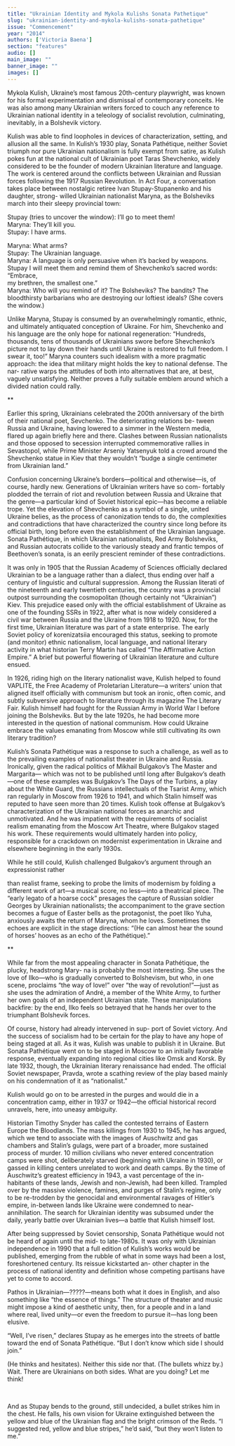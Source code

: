 ```yaml
---
title: "Ukrainian Identity and Mykola Kulishs Sonata Pathetique"
slug: "ukrainian-identity-and-mykola-kulishs-sonata-pathetique"
issue: "Commencement"
year: "2014"
authors: ['Victoria Baena']
section: "features"
audio: []
main_image: ""
banner_image: ""
images: []
---
```

Mykola Kulish, Ukraine’s most famous 20th-century playwright, was known for his formal experimentation and dismissal of contemporary conceits. He was also among many Ukrainian writers forced to couch any reference to Ukrainian national identity in a teleology of socialist revolution, culminating, inevitably, in a Bolshevik victory. 

Kulish was able to find loopholes in devices of characterization, setting, and allusion all the same. In Kulish’s 1930 play, Sonata Pathétique, neither Soviet triumph nor pure Ukrainian nationalism is fully exempt from satire, as Kulish pokes fun at the national cult of Ukrainian poet Taras Shevchenko, widely considered to be the founder of modern Ukrainian literature and language. The work is centered around the conflicts between Ukrainian and Russian forces following the 1917 Russian Revolution. In Act Four, a conversation takes place between nostalgic retiree Ivan Stupay-Stupanenko and his daughter, strong- willed Ukrainian nationalist Maryna, as the Bolsheviks march into their sleepy provincial town: 

Stupay (tries to uncover the window): I’ll go to meet them!  
 Maryna: They’ll kill you.  
 Stupay: I have arms. 

Maryna: What arms?  
 Stupay: The Ukrainian language.  
 Maryna: A language is only persuasive when it’s backed by weapons.  
 Stupay I will meet them and remind them of Shevchenko’s sacred words: “Embrace,  
 my brethren, the smallest one.”  
 Maryna: Who will you remind of it? The Bolsheviks? The bandits? The bloodthirsty barbarians who are destroying our loftiest ideals? (She covers the window.) 

Unlike Maryna, Stupay is consumed by an overwhelmingly romantic, ethnic, and ultimately antiquated conception of Ukraine. For him, Shevchenko and his language are the only hope for national regeneration: “Hundreds, thousands, tens of thousands of Ukrainians swore before Shevchenko’s picture not to lay down their hands until Ukraine is restored to full freedom. I swear it, too!” Maryna counters such idealism with a more pragmatic approach: the idea that military might holds the key to national defense. The nar- rative warps the attitudes of both into alternatives that are, at best, vaguely unsatisfying. Neither proves a fully suitable emblem around which a divided nation could rally. 

** 

Earlier this spring, Ukrainians celebrated the 200th anniversary of the birth of their national poet, Sevchenko. The deteriorating relations be- tween Russia and Ukraine, having lowered to a simmer in the Western media, flared up again briefly here and there. Clashes between Russian nationalists and those opposed to secession interrupted commemorative rallies in Sevastopol, while Prime Minister Arseniy Yatsenyuk told a crowd around the Shevchenko statue in Kiev that they wouldn’t “budge a single centimeter from Ukrainian land.” 

Confusion concerning Ukraine’s borders—political and otherwise—is, of course, hardly new. Generations of Ukrainian writers have so com- fortably plodded the terrain of riot and revolution between Russia and Ukraine that the genre—a particular kind of Soviet historical epic—has become a reliable trope. Yet the elevation of Shevchenko as a symbol of a single, united Ukraine belies, as the process of canonization tends to do, the complexities and contradictions that have characterized the country since long before its official birth, long before even the establishment of the Ukrainian language. Sonata Pathétique, in which Ukrainian nationalists, Red Army Bolsheviks, and Russian autocrats collide to the variously steady and frantic tempos of Beethoven’s sonata, is an eerily prescient reminder of these contradictions. 

It was only in 1905 that the Russian Academy of Sciences officially declared Ukrainian to be a language rather than a dialect, thus ending over half a century of linguistic and cultural suppression. Among the Russian literati of the nineteenth and early twentieth centuries, the country was a provincial outpost surrounding the cosmopolitan (though certainly not “Ukrainian”) Kiev. This prejudice eased only with the official establishment of Ukraine as one of the founding SSRs in 1922, after what is now widely considered a civil war between Russia and the Ukraine from 1918 to 1920. Now, for the first time, Ukrainian literature was part of a state enterprise. The early Soviet policy of korenizatsiia encouraged this status, seeking to promote (and monitor) ethnic nationalism, local language, and national literary activity in what historian Terry Martin has called “The Affirmative Action Empire.” A brief but powerful flowering of Ukrainian literature and culture ensued. 

In 1926, riding high on the literary nationalist wave, Kulish helped to found VAPLITE, the Free Academy of Proletarian Literature—a writers’ union that aligned itself officially with communism but took an ironic, often comic, and subtly subversive approach to literature through its magazine The Literary Fair. Kulish himself had fought for the Russian Army in World War I before joining the Bolsheviks. But by the late 1920s, he had become more interested in the question of national communism. How could Ukraine embrace the values emanating from Moscow while still cultivating its own literary tradition? 

Kulish’s Sonata Pathétique was a response to such a challenge, as well as to the prevailing examples of nationalist theater in Ukraine and Russia. Ironically, given the radical politics of Mikhail Bulgakov’s The Master and Margarita— which was not to be published until long after Bulgakov’s death—one of these examples was Bulgakov’s The Days of the Turbins, a play about the White Guard, the Russians intellectuals of the Tsarist Army, which ran regularly in Moscow from 1926 to 1941, and which Stalin himself was reputed to have seen more than 20 times. Kulish took offense at Bulgakov’s characterization of the Ukrainian national forces as anarchic and unmotivated. And he was impatient with the requirements of socialist realism emanating from the Moscow Art Theatre, where Bulgakov staged his work. These requirements would ultimately harden into policy, responsible for a crackdown on modernist experimentation in Ukraine and elsewhere beginning in the early 1930s. 

While he still could, Kulish challenged Bulgakov’s argument through an expressionist rather 

than realist frame, seeking to probe the limits of modernism by folding a different work of art—a musical score, no less—into a theatrical piece. The “early legato of a hoarse cock” presages the capture of Russian soldier Georges by Ukrainian nationalists; the accompaniment to the grave section becomes a fugue of Easter bells as the protagonist, the poet Ilko Yuha, anxiously awaits the return of Maryna, whom he loves. Sometimes the echoes are explicit in the stage directions: “(He can almost hear the sound of horses’ hooves as an echo of the Pathétique).” 

** 

While far from the most appealing character in Sonata Pathétique, the plucky, headstrong Mary- na is probably the most interesting. She uses the love of Ilko—who is gradually converted to Bolshevism, but who, in one scene, proclaims “the way of love!” over “the way of revolution!”—just as she uses the admiration of André, a member of the White Army, to further her own goals of an independent Ukrainian state. These manipulations backfire: by the end, Ilko feels so betrayed that he hands her over to the triumphant Bolshevik forces. 

Of course, history had already intervened in sup- port of Soviet victory. And the success of socialism had to be certain for the play to have any hope of being staged at all. As it was, Kulish was unable to publish it in Ukraine. But Sonata Pathétique went on to be staged in Moscow to an initially favorable response, eventually expanding into regional cities like Omsk and Korsk. By late 1932, though, the Ukrainian literary renaissance had ended. The official Soviet newspaper, Pravda, wrote a scathing review of the play based mainly on his condemnation of it as “nationalist.” 

Kulish would go on to be arrested in the purges and would die in a concentration camp, either in 1937 or 1942—the official historical record unravels, here, into uneasy ambiguity. 

Historian Timothy Snyder has called the contested terrains of Eastern Europe the Bloodlands. The mass killings from 1930 to 1945, he has argued, which we tend to associate with the images of Auschwitz and gas chambers and Stalin’s gulags, were part of a broader, more sustained process of murder. 10 million civilians who never entered concentration camps were shot, deliberately starved (beginning with Ukraine in 1930), or gassed in killing centers unrelated to work and death camps. By the time of Auschwitz’s greatest efficiency in 1943, a vast percentage of the in- habitants of these lands, Jewish and non-Jewish, had been killed. Trampled over by the massive violence, famines, and purges of Stalin’s regime, only to be re-trodden by the genocidal and environmental ravages of Hitler’s empire, in-between lands like Ukraine were condemned to near-annihilation. The search for Ukrainian identity was subsumed under the daily, yearly battle over Ukrainian lives—a battle that Kulish himself lost. 

After being suppressed by Soviet censorship, Sonata Pathétique would not be heard of again until the mid- to late-1980s. It was only with Ukrainian independence in 1990 that a full edition of Kulish’s works would be published, emerging from the rubble of what in some ways had been a lost, foreshortened century. Its reissue kickstarted an- other chapter in the process of national identity and definition whose competing partisans have yet to come to accord. 

Pathos in Ukrainian—?????—means both what it does in English, and also something like “the essence of things.” The structure of theater and music might impose a kind of aesthetic unity, then, for a people and in a land where real, lived unity—or even the freedom to pursue it—has long been elusive. 

“Well, I’ve risen,” declares Stupay as he emerges into the streets of battle toward the end of Sonata Pathétique. “But I don’t know which side I should join.” 

(He thinks and hesitates). Neither this side nor that. (The bullets whizz by.) Wait. There are Ukrainians on both sides. What are you doing? Let me think! 

 

And as Stupay bends to the ground, still undecided, a bullet strikes him in the chest. He falls, his own vision for Ukraine extinguished between the yellow and blue of the Ukrainian flag and the bright crimson of the Reds. “I suggested red, yellow and blue stripes,” he’d said, “but they won’t listen to me.” 

